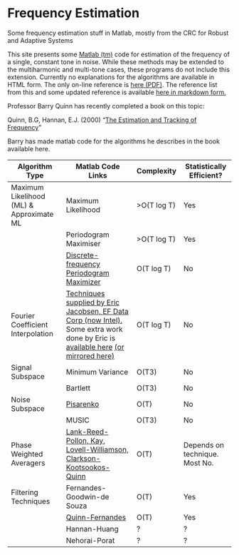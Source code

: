 # Frequency Estimation

Some frequency estimation stuff in Matlab, mostly from the CRC for Robust and Adaptive Systems

This site presents some [Matlab (tm)](http://www.google.com/url?q=http%3A%2F%2Fwww.mathworks.com%2F&sa=D&sntz=1&usg=AFQjCNEN8sEnpi2M6VohHRH2Q4pK9OZEUA) code for estimation of the frequency of a single, constant tone in noise. While these methods may be extended to the multiharmonic and multi-tone cases, these programs do not include this extension.
Currently no explanations for the algorithms are available in HTML form. The only on-line reference is [here (PDF)](https://github.com/kootsoop/frequency/blob/main/docs/comparison-t.pdf). The reference list from this and some updated reference is available [here in markdown form.](references.md)

Professor Barry Quinn has recently completed a book on this topic:

Quinn, B.G, Hannan, E.J. (2000) “[The Estimation and Tracking of Frequency](http://www.google.com/url?q=http%3A%2F%2Fwww.cambridge.org%2Fuk%2Fcatalogue%2Fcatalogue.asp%3Fisbn%3D0521804469&sa=D&sntz=1&usg=AFQjCNFIMBThtqEYttxzyJD3-31pxIoZ6Q)”

Barry has made matlab code for the algorithms he describes in the book available here.

| Algorithm Type                           | Matlab Code Links                                                                                                                                                                                                                                                                                                             | Complexity  | Statistically Efficient?       |
| ---------------------------------------- | ----------------------------------------------------------------------------------------------------------------------------------------------------------------------------------------------------------------------------------------------------------------------------------------------------------------------------- | ----------- | ------------------------------ |
| Maximum Likelihood (ML) & Approximate ML | Maximum Likelihood                                                                                                                                                                                                                                                                                                            | >O(T log T) | Yes                            |
|                                          | Periodogram Maximiser                                                                                                                                                                                                                                                                                                         | >O(T log T) | Yes                            |
|                                          | [Discrete-frequency Periodogram Maximizer](https://github.com/kootsoop/frequency/blob/main/matlab/discperiod.m)                                                                                                                                                                                                               | O(T log T)  | No                             |
| Fourier Coefficient Interpolation        | [Techniques supplied by Eric Jacobsen, EF Data Corp (now Intel).](https://github.com/kootsoop/frequency/blob/main/matlab/ericj1/README.md) Some extra work done by Eric is [available here](http://www.ericjacobsen.org/fe.htm) [(or mirrored here)](https://github.com/kootsoop/frequency/blob/main/matlab/ericj2/README.md) | O(T log T)  | No                             |
| Signal Subspace                          | Minimum Variance                                                                                                                                                                                                                                                                                                              | O(T3)       | No                             |
|                                          | Bartlett                                                                                                                                                                                                                                                                                                                      | O(T3)       | No                             |
| Noise Subspace                           | [Pisarenko](https://github.com/kootsoop/frequency/blob/main/matlab/pisarenko.m)                                                                                                                                                                                                                                               | O(T)        | No                             |
|                                          | MUSIC                                                                                                                                                                                                                                                                                                                         | O(T3)       | No                             |
| Phase Weighted Averagers                 | [Lank-Reed-Pollon, Kay, Lovell-Williamson, Clarkson-Kootsookos-Quinn](https://github.com/kootsoop/frequency/blob/main/matlab/wlp.m)                                                                                                                                                                                           | O(T)        | Depends on technique. Most No. |
| Filtering Techniques                     | Fernandes-Goodwin-de Souza                                                                                                                                                                                                                                                                                                    | O(T)        | Yes                            |
|                                          | [Quinn-Fernandes](https://github.com/kootsoop/frequency/blob/main/matlab/qnf.m)                                                                                                                                                                                                                                               | O(T)        | Yes                            |
|                                          | Hannan-Huang                                                                                                                                                                                                                                                                                                                  | ?           | ?                              |
|                                          | Nehorai-Porat                                                                                                                                                                                                                                                                                                                 | ?           | ?                              |
